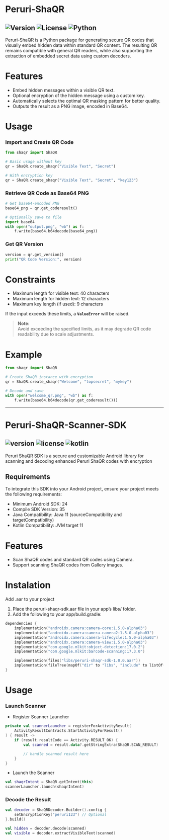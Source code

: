 # Peruri-ShaQR

![Version](https://img.shields.io/badge/version-v1.0.0-blue)
![License](https://img.shields.io/badge/license-MIT-green)
![Python](https://img.shields.io/badge/python-3.12%2B-blue)
---

Peruri-ShaQR is a Python package for generating secure QR codes that visually embed hidden data within standard QR content. The resulting QR remains compatible with general QR readers, while also supporting the extraction of embedded secret data using custom decoders.

# Features
- Embed hidden messages within a visible QR text.
- Optional encryption of the hidden message using a custom key.
- Automatically selects the optimal QR masking pattern for better quality.
- Outputs the result as a PNG image, encoded in Base64.

# Usage
### Import and Create QR Code
```python
from shaqr import ShaQR

# Basic usage without key
qr = ShaQR.create_shaqr("Visible Text", "Secret")

# With encryption key
qr = ShaQR.create_shaqr("Visible Text", "Secret", "key123")
```
### Retrieve QR Code as Base64 PNG
```python
# Get base64-encoded PNG
base64_png = qr.get_coderesult()

# Optionally save to file
import base64
with open("output.png", "wb") as f:
    f.write(base64.b64decode(base64_png))
```
### Get QR Version
```python
version = qr.get_version()
print("QR Code Version:", version)
```
# Constraints
- Maximum length for visible text: 40 characters
- Maximum length for hidden text: 12 characters
- Maximum key length (if used): 9 characters

If the input exceeds these limits, a **`ValueError`** will be raised.

> **Note:**  
> Avoid exceeding the specified limits, as it may degrade QR code readability due to scale adjustments.


# Example
```python
from shaqr import ShaQR

# Create ShaQR instance with encryption
qr = ShaQR.create_shaqr("Welcome", "topsecret", "mykey")

# Decode and save
with open("welcome_qr.png", "wb") as f:
    f.write(base64.b64decode(qr.get_coderesult()))
```
------------------------------------------------


# Peruri-ShaQR-Scanner-SDK

![version](https://img.shields.io/badge/version-v1.0.0-informational)
![license](https://img.shields.io/badge/license-MIT-brightgreen)
![kotlin](https://img.shields.io/badge/kotlin-1.9+-7F52FF?logo=kotlin&logoColor=white)
---

Peruri ShaQR SDK is a secure and customizable Android library for scanning and decoding enhanced Peruri ShaQR codes with encryption

## Requirements

To integrate this SDK into your Android project, ensure your project meets the following requirements:
- Minimum Android SDK: 24
- Compile SDK Version: 35
- Java Compatibility: Java 11 (sourceCompatibility and targetCompatibility)
- Kotlin Compatibility: JVM target 11

# Features
- Scan ShaQR codes and standard QR codes using Camera.
- Support scanning ShaQR codes from Gallery images.

# Instalation
Add .aar to your project
1. Place the peruri-shaqr-sdk.aar file in your app’s libs/ folder.
2. Add the following to your app/build.gradle:
```kotlin
dependencies {
    implementation("androidx.camera:camera-core:1.5.0-alpha03")
    implementation("androidx.camera:camera-camera2:1.5.0-alpha03")
    implementation("androidx.camera:camera-lifecycle:1.5.0-alpha03")
    implementation("androidx.camera:camera-view:1.5.0-alpha03")
    implementation("com.google.mlkit:object-detection:17.0.2")
    implementation("com.google.mlkit:barcode-scanning:17.3.0")

    implementation(files("libs/peruri-shaqr-sdk-1.0.0.aar"))
    implementation(fileTree(mapOf("dir" to "libs", "include" to listOf("*.jar", "*.aar"))))
}
```
# Usage
### Launch Scanner

- Register Scanner Launcher
```kotlin
private val scannerLauncher = registerForActivityResult(
    ActivityResultContracts.StartActivityForResult()
) { result ->
    if (result.resultCode == Activity.RESULT_OK) {
        val scanned = result.data?.getStringExtra(ShaQR.SCAN_RESULT)

        // handle scanned result here
    }
}
```

- Launch the Scanner
```kotlin
val shaqrIntent = ShaQR.getIntent(this)
scannerLauncher.launch(shaqrIntent)
```

### Decode the Result
```kotlin
val decoder = ShaQRDecoder.Builder().config {
    setEncryptionKey("peruri123") // Optional
}.build()

val hidden = decoder.decode(scanned)
val visible = decoder.extractVisibleText(scanned)
```
